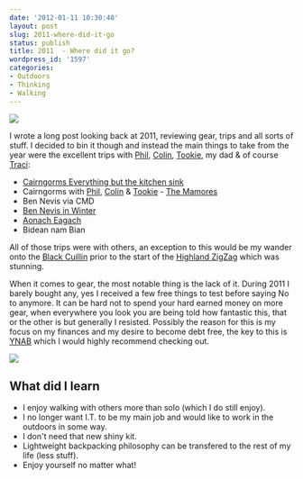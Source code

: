 ```yaml
---
date: '2012-01-11 10:30:40'
layout: post
slug: 2011-where-did-it-go
status: publish
title: 2011  - Where did it go?
wordpress_id: '1597'
categories:
- Outdoors
- Thinking
- Walking
---
```


![](/pics/Mamores-July-2011-001.jpg) 

I wrote a long post looking back at 2011, reviewing gear, trips and all sorts of stuff. I decided to bin it though and instead the main things to take from the year were the excellent trips with [Phil](http://www.twitter.com/philoutdoors), [Colin](www.twitter.com/tramplite), [Tookie](http://www.twitter.com/tookiebunten), my dad & of course [Traci](http://www.twitter.com/traci_howarth): 

- [Cairngorms Everything but the kitchen sink](http://www.stevenhorner.com/?p=1540) 
- Cairngorms with [Phil](http://www.twitter.com/philoutdoors), [Colin](www.twitter.com/tramplite) & [Tookie](http://www.twitter.com/tookiebunten) - [The Mamores ](http://www.stevenhorner.com/?p=1476) 
- Ben Nevis via CMD 
- [Ben Nevis in Winter](http://www.stevenhorner.com/?p=1358) 
- [Aonach Eagach](http://www.stevenhorner.com/?p=1568) 
- Bidean nam Bian 

All of those trips were with others, an exception to this would be my wander onto the [Black Cuillin](http://www.stevenhorner.com/?p=1445) prior to the start of the [Highland ZigZag](http://www.stevenhorner.com/?p=1445) which was stunning. 

When it comes to gear, the most notable thing is the lack of it. During 2011 I barely bought any, yes I received a few free things to test before saying No to anymore. It can be hard not to spend your hard earned money on more gear, when everywhere you look you are being told how fantastic this, that or the other is but generally I resisted. Possibly the reason for this is my focus on my finances and my desire to become debt free, the key to this is [YNAB](http://www.youneedabudget.com/) which I would highly recommend checking out. 

![](http://www.stevenhorner.com/wp-content/uploads/2012/01/Mamores-July-2011-094.jpg) 

## What did I learn ## 

* I enjoy walking with others more than solo (which I do still enjoy). 
* I no longer want I.T. to be my main job and would like to work in the outdoors in some way. 
* I don't need that new shiny kit. 
* Lightweight backpacking philosophy can be transfered to the rest of my life (less stuff). 
* Enjoy yourself no matter what!
